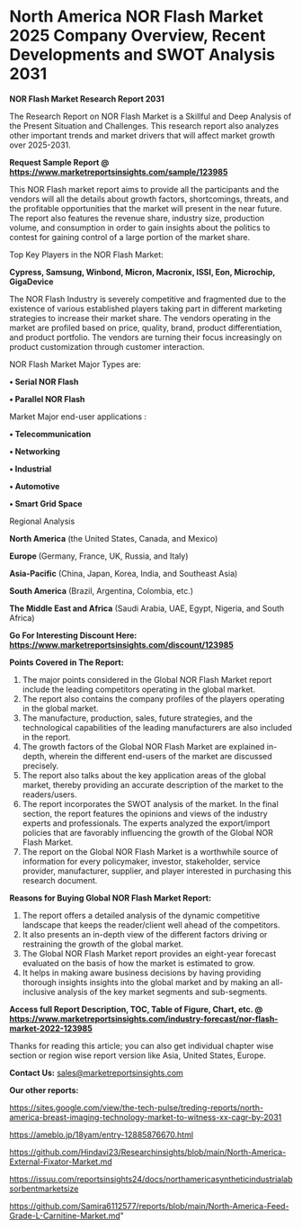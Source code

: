 # North America NOR Flash Market 2025 Company Overview, Recent Developments and SWOT Analysis 2031

<strong>NOR Flash Market Research Report 2031</strong>

The Research Report on NOR Flash Market is a Skillful and Deep Analysis of the Present Situation and Challenges. This research report also analyzes other important trends and market drivers that will affect market growth over 2025-2031.

<strong>Request Sample Report @ <a href=https://www.marketreportsinsights.com/sample/123985>https://www.marketreportsinsights.com/sample/123985</a></strong>

This NOR Flash market report aims to provide all the participants and the vendors will all the details about growth factors, shortcomings, threats, and the profitable opportunities that the market will present in the near future. The report also features the revenue share, industry size, production volume, and consumption in order to gain insights about the politics to contest for gaining control of a large portion of the market share.

Top Key Players in the NOR Flash Market:

<strong>Cypress, Samsung, Winbond, Micron, Macronix, ISSI, Eon, Microchip, GigaDevice</strong>

The NOR Flash Industry is severely competitive and fragmented due to the existence of various established players taking part in different marketing strategies to increase their market share. The vendors operating in the market are profiled based on price, quality, brand, product differentiation, and product portfolio. The vendors are turning their focus increasingly on product customization through customer interaction.

NOR Flash Market Major Types are:

<strong>• Serial NOR Flash

• Parallel NOR Flash</strong>

Market Major end-user applications :

<strong>• Telecommunication

• Networking

• Industrial

• Automotive

• Smart Grid Space</strong>

Regional Analysis

</u><strong><b>North America</b></strong> (the United States, Canada, and Mexico)

<strong><b>Europe </b></strong>(Germany, France, UK, Russia, and Italy)

<strong><b>Asia-Pacific</b></strong> (China, Japan, Korea, India, and Southeast Asia)

<strong><b>South America</b></strong> (Brazil, Argentina, Colombia, etc.)

<strong><b>The Middle East and Africa</b></strong> (Saudi Arabia, UAE, Egypt, Nigeria, and South Africa)

<strong>Go For Interesting Discount Here: <a href=https://www.marketreportsinsights.com/discount/123985>https://www.marketreportsinsights.com/discount/123985</a></strong>

<strong>Points Covered in The Report:</strong>
<ol>
  <li>The major points considered in the Global NOR Flash Market report include the leading competitors operating in the global market.</li>
  <li>The report also contains the company profiles of the players operating in the global market.</li>
  <li>The manufacture, production, sales, future strategies, and the technological capabilities of the leading manufacturers are also included in the report.</li>
  <li>The growth factors of the Global NOR Flash Market are explained in-depth, wherein the different end-users of the market are discussed precisely.</li>
  <li>The report also talks about the key application areas of the global market, thereby providing an accurate description of the market to the readers/users.</li>
  <li>The report incorporates the SWOT analysis of the market. In the final section, the report features the opinions and views of the industry experts and professionals. The experts analyzed the export/import policies that are favorably influencing the growth of the Global NOR Flash Market.</li>
  <li>The report on the Global NOR Flash Market is a worthwhile source of information for every policymaker, investor, stakeholder, service provider, manufacturer, supplier, and player interested in purchasing this research document.</li>
</ol>
<strong>Reasons for Buying Global NOR Flash Market Report:</strong>

<ol>
  <li>The report offers a detailed analysis of the dynamic competitive landscape that keeps the reader/client well ahead of the competitors.</li>
  <li>It also presents an in-depth view of the different factors driving or restraining the growth of the global market.</li>
  <li>The Global NOR Flash Market report provides an eight-year forecast evaluated on the basis of how the market is estimated to grow.</li>
  <li>It helps in making aware business decisions by having providing thorough insights insights into the global market and by making an all-inclusive analysis of the key market segments and sub-segments.</li>
</ol>
<strong>Access full Report Description, TOC, Table of Figure, Chart, etc. @ <a href=https://www.marketreportsinsights.com/industry-forecast/nor-flash-market-2022-123985>https://www.marketreportsinsights.com/industry-forecast/nor-flash-market-2022-123985</a></strong>


Thanks for reading this article; you can also get individual chapter wise section or region wise report version like Asia, United States, Europe.

<strong>Contact Us:</strong>
sales@marketreportsinsights.com

<strong>Our other reports:</strong>

<a href=https://sites.google.com/view/the-tech-pulse/treding-reports/north-america-breast-imaging-technology-market-to-witness-xx-cagr-by-2031>https://sites.google.com/view/the-tech-pulse/treding-reports/north-america-breast-imaging-technology-market-to-witness-xx-cagr-by-2031</a>

<a href=https://ameblo.jp/18yam/entry-12885876670.html>https://ameblo.jp/18yam/entry-12885876670.html</a>

<a href=https://github.com/Hindavi23/Researchinsights/blob/main/North-America-External-Fixator-Market.md>https://github.com/Hindavi23/Researchinsights/blob/main/North-America-External-Fixator-Market.md</a>

<a href=https://issuu.com/reportsinsights24/docs/northamericasyntheticindustrialabsorbentmarketsize>https://issuu.com/reportsinsights24/docs/northamericasyntheticindustrialabsorbentmarketsize</a>

<a href=https://github.com/Samira6112577/reports/blob/main/North-America-Feed-Grade-L-Carnitine-Market.md>https://github.com/Samira6112577/reports/blob/main/North-America-Feed-Grade-L-Carnitine-Market.md</a>"
